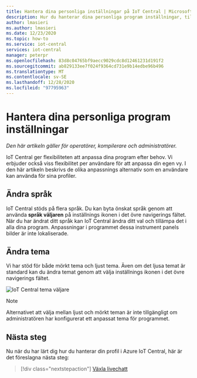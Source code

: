 ```yaml
---
title: Hantera dina personliga inställningar på IoT Central | Microsoft Docs
description: Hur du hanterar dina personliga program inställningar, till exempel att ändra språk och tema i IoT Central program.
author: lmasieri
ms.author: lmasieri
ms.date: 12/23/2020
ms.topic: how-to
ms.service: iot-central
services: iot-central
manager: peterpr
ms.openlocfilehash: 83d8c04765bf9aecc9029cdc8d12461231d191f2
ms.sourcegitcommit: ab829133ee7f024f9364cd731e9b14edbe96b496
ms.translationtype: MT
ms.contentlocale: sv-SE
ms.lasthandoff: 12/28/2020
ms.locfileid: "97795963"
---
```

# <a name="manage-your-personal-application-preferences"></a>Hantera dina personliga program inställningar

*Den här artikeln gäller för operatörer, kompilerare och administratörer.*

IoT Central ger flexibiliteten att anpassa dina program efter behov. Vi erbjuder också viss flexibilitet per användare för att anpassa din egen vy. I den här artikeln beskrivs de olika anpassnings alternativ som en användare kan använda för sina profiler.

## <a name="changing-language"></a>Ändra språk

IoT Central stöds på flera språk. Du kan byta önskat språk genom att använda **språk väljaren** på inställnings ikonen i det övre navigerings fältet. När du har ändrat ditt språk kan IoT Central ändra ditt val och tillämpa det i alla dina program. Anpassningar i programmet dessa instrument panels bilder är inte lokaliserade.

## <a name="changing-theme"></a>Ändra tema

Vi har stöd för både mörkt tema och ljust tema. Även om det ljusa temat är standard kan du ändra temat genom att välja inställnings ikonen i det övre navigerings fältet.

![IoT Central tema väljare](media/howto-manage-preferences/settings.png)

> [!NOTE]
> Alternativet att välja mellan ljust och mörkt teman är inte tillgängligt om administratören har konfigurerat ett anpassat tema för programmet.

## <a name="next-steps"></a>Nästa steg

Nu när du har lärt dig hur du hanterar din profil i Azure IoT Central, här är det föreslagna nästa steg:

> [!div class="nextstepaction"]
> [Växla livechatt](howto-show-hide-chat.md)
